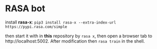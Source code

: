 # RASA bot



install **rasa-x**: `pip3 install rasa-x --extra-index-url https://pypi.rasa.com/simple`

then start it with in **this** repository by `rasa x`, then open a browser tab to http://localhost:5002. After modification then `rasa train` in the shell.
